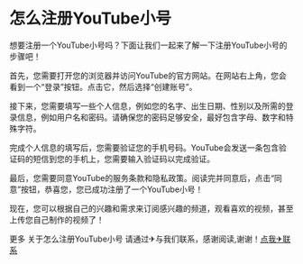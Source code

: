 # 怎么注册YouTube小号

想要注册一个YouTube小号吗？下面让我们一起来了解一下注册YouTube小号的步骤吧！

首先，您需要打开您的浏览器并访问YouTube的官方网站。在网站右上角，您会看到一个“登录”按钮。点击它，然后选择“创建账号”。

接下来，您需要填写一些个人信息，例如您的名字、出生日期、性别以及所需的登录信息，例如用户名和密码。请确保您的密码足够安全，最好包含字母、数字和特殊字符。

完成个人信息的填写后，您需要验证您的手机号码。YouTube会发送一条包含验证码的短信到您的手机上，您需要输入验证码以完成验证。

最后，您需要同意YouTube的服务条款和隐私政策。阅读完并同意后，点击“同意”按钮，恭喜您，您已成功注册了一个YouTube小号！

现在，您可以根据自己的兴趣和需求来订阅感兴趣的频道，观看喜欢的视频，甚至上传您自己制作的视频了！

更多 关于怎么注册YouTube小号 请通过✈与我们联系，感谢阅读,谢谢！[点我✈联系](https://w.k02.cc)